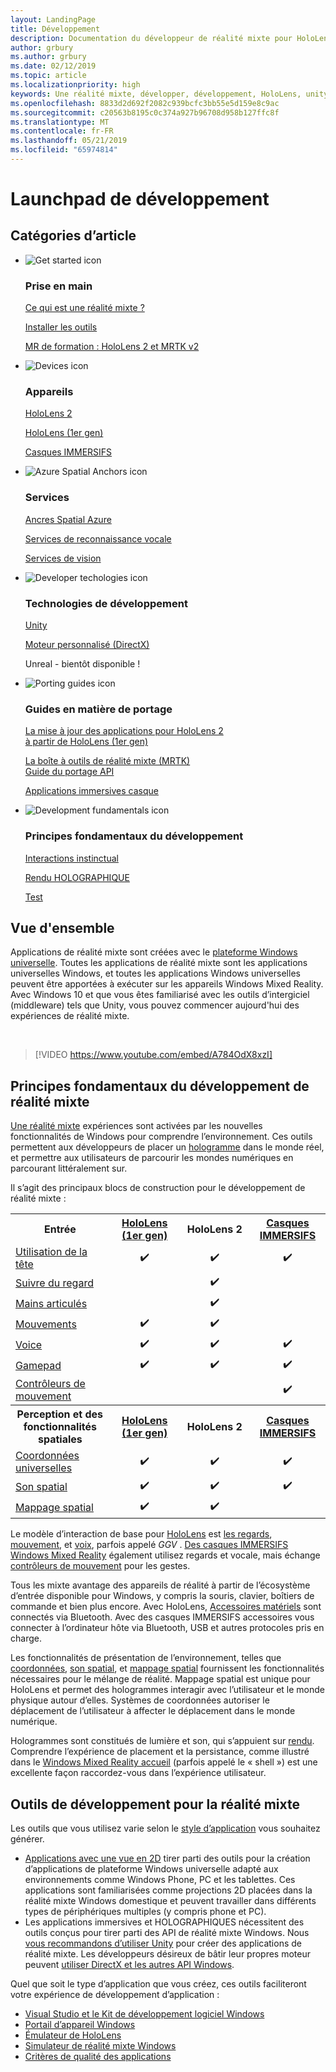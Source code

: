 ```yaml
---
layout: LandingPage
title: Développement
description: Documentation du développeur de réalité mixte pour HoloLens et des casques IMMERSIFS.
author: grbury
ms.author: grbury
ms.date: 02/12/2019
ms.topic: article
ms.localizationpriority: high
keywords: Une réalité mixte, développer, développement, HoloLens, unity, directx
ms.openlocfilehash: 8833d2d692f2082c939bcfc3bb55e5d159e8c9ac
ms.sourcegitcommit: c20563b8195c0c374a927b96708d958b127ffc8f
ms.translationtype: MT
ms.contentlocale: fr-FR
ms.lasthandoff: 05/21/2019
ms.locfileid: "65974814"
---
```

# <a name="development-launchpad"></a>Launchpad de développement

## <a name="article-categories"></a>Catégories d’article


<ul class="panelContent cardsF">
    <li>
        <div class="cardSize">
            <div class="cardPadding">
                <div class="card">
                    <div class="cardImageOuter">
                        <div class="cardImage">
                            <img src="images/GetStartedIcon.png" alt="Get started icon">
                        </div>
                    </div>
                    <div class="cardText">
                        <h3>Prise en main</h3>
                        <p>
                            <a href="mixed-reality.md">Ce qui est une réalité mixte ?</a>
                        </p>
                        <p>
                            <a href="install-the-tools.md">Installer les outils</a>
                        </p>
                        <p>
                            <a href="mrlearning-base-ch1.md">MR de formation : HoloLens 2 et MRTK v2</a>
                        </p>
                    </div>
                </div>
            </div>
        </div>
    </li>
        <li>
        <div class="cardSize">
            <div class="cardPadding">
                <div class="card">
                    <div class="cardImageOuter">
                        <div class="cardImage">
                            <img src="images/HoloLens_Icon_120x130.png" alt="Devices icon">
                        </div>
                    </div>
                    <div class="cardText">
                        <h3>Appareils</h3>
                          <p>
                            <a href="https://www.microsoft.com/hololens/hardware" target="_blank">HoloLens 2</a>
                        </p>
                        <p>
                            <a href="hololens-hardware-details.md">HoloLens (1er gen)</a>
                        </p>
                        <p>
                            <a href="immersive-headset-hardware-details.md">Casques IMMERSIFS</a>
                        </p>
                    </div>
                </div>
            </div>
        </div>
    </li>
    <li>
        <div class="cardSize">
            <div class="cardPadding">
                <div class="card">
                    <div class="cardImageOuter">
                        <div class="cardImage">
                            <img src="images/AzureSpatialAnchors_Icon_120x130.png" alt="Azure Spatial Anchors icon">
                        </div>
                    </div>
                    <div class="cardText">
                        <h3>Services</h3>
                        <p>
                            <a href="https://docs.microsoft.com/azure/spatial-anchors" target="_blank">Ancres Spatial Azure</a>
                        </p>
                        <p>
                            <a href="https://docs.microsoft.com/azure/cognitive-services/speech-service/" target="_blank">Services de reconnaissance vocale</a>
                        </p>
                        <p>
                            <a href="https://docs.microsoft.com/azure/cognitive-services/computer-vision/" target="_blank">Services de vision</a>
                        </p>
                    </div>
                </div>
            </div>
        </div>
    </li>
    <li>
        <div class="cardSize">
            <div class="cardPadding">
                <div class="card">
                    <div class="cardImageOuter">
                        <div class="cardImage">
                            <img src="images/Unity_Icon_120x130.png" alt="Developer techologies icon">
                        </div>
                    </div>
                    <div class="cardText">
                        <h3>Technologies de développement</h3>
                        <p>
                            <a href="unity-development-overview.md">Unity</a>
                        </p>
                        <p>
                            <a href="directx-development-overview.md">Moteur personnalisé (DirectX)</a>
                        </p>
                        <p>
Unreal - bientôt disponible !
                        </p>                
                    </div>
                </div>
            </div>
        </div>
    </li>
    <li>
        <div class="cardSize">
            <div class="cardPadding">
                <div class="card">
                    <div class="cardImageOuter">
                        <div class="cardImage">
                            <img src="images/PortingGuides-icon_120x130.png" alt="Porting guides icon">
                        </div>
                    </div>
                    <div class="cardText">
                        <h3>Guides en matière de portage</h3>
                        <p>
                            <a href="mrtk-porting-guide.md">La mise à jour des applications pour HoloLens 2<br>à partir de HoloLens (1er gen)</a>
                        </p>
                        <p>
                            <a href="https://microsoft.github.io/MixedRealityToolkit-Unity/Documentation/HTKToMRTKPortingGuide.html">La boîte à outils de réalité mixte (MRTK)<br>Guide du portage API</a>
                        </p>
                        <p>
                            <a href="porting-guides.md">Applications immersives casque</a>
                        </p>
                    </div>
                </div>
            </div>
        </div>
    </li>
    <li>
        <div class="cardSize">
            <div class="cardPadding">
                <div class="card">
                    <div class="cardImageOuter">
                        <div class="cardImage">
                            <img src="images/App_patterns_Icon_120x130.png" alt="Development fundamentals icon">
                        </div>
                    </div>
                    <div class="cardText">
                        <h3>Principes fondamentaux du développement</h3>
                        <p>
                            <a href="Interaction-fundamentals.md">Interactions instinctual</a>
                        </p>
                        <p>
                            <a href="rendering.md">Rendu HOLOGRAPHIQUE</a>
                        </p>
                         <p>
                            <a href="testing-your-app-on-hololens.md">Test</a>
                        </p>                    
                    </div>
                </div>
            </div>
        </div>
    </li>    
</ul>

## <a name="overview"></a>Vue d'ensemble

Applications de réalité mixte sont créées avec le [plateforme Windows universelle](https://dev.windows.com/getstarted). Toutes les applications de réalité mixte sont les applications universelles Windows, et toutes les applications Windows universelles peuvent être apportées à exécuter sur les appareils Windows Mixed Reality. Avec Windows 10 et que vous êtes familiarisé avec les outils d’intergiciel (middleware) tels que Unity, vous pouvez commencer aujourd'hui des expériences de réalité mixte.

<br>

>[!VIDEO https://www.youtube.com/embed/A784OdX8xzI]

## <a name="basics-of-mixed-reality-development"></a>Principes fondamentaux du développement de réalité mixte

[Une réalité mixte](mixed-reality.md) expériences sont activées par les nouvelles fonctionnalités de Windows pour comprendre l’environnement. Ces outils permettent aux développeurs de placer un [hologramme](hologram.md) dans le monde réel, et permettre aux utilisateurs de parcourir les mondes numériques en parcourant littéralement sur. 

Il s’agit des principaux blocs de construction pour le développement de réalité mixte :

<table>
<tr>
<th style="width:175px">Entrée</th><th style="width:125px; text-align: center;"><a href="hololens-hardware-details.md">HoloLens (1er gen)</a></th><th style="width:125px; text-align: center;">HoloLens 2</a></th><th style="width:125px; text-align: center;"> <a href="immersive-headset-hardware-details.md">Casques IMMERSIFS</a></th>
</tr><tr>
<td> <a href="gaze.md">Utilisation de la tête</a></td><td style="text-align: center;">✔️</td><td style="text-align: center;">✔️</td><td style="text-align: center;">✔️</td>
</tr><tr>
<td> <a href="gaze.md">Suivre du regard</a></td><td></td><td style="text-align: center;">✔️</td><td></td>
</tr><tr>
 <td> <a href="gestures.md">Mains articulés</a></td><td></td><td style="text-align: center;">✔️</td><td></td>
</tr><tr>
<td> <a href="gestures.md">Mouvements</a></td><td style="text-align: center;">✔️</td><td style="text-align: center;">✔️</td><td></td>
</tr><tr>
<td> <a href="voice-input.md">Voice</a></td><td style="text-align: center;">✔️</td><td style="text-align: center;">✔️</td><td style="text-align: center;">✔️</td>
</tr><tr>
<td> <a href="hardware-accessories.md">Gamepad</a></td><td style="text-align: center;">✔️</td><td style="text-align: center;">✔️</td><td style="text-align: center;">✔️</td>
</tr><tr>
<td> <a href="motion-controllers.md">Contrôleurs de mouvement</a></td><td></td><td></td><td style="text-align: center;">✔️</td>
</tr><tr>
<th style="width:175px">Perception et des fonctionnalités spatiales</th><th style="width:125px; text-align: center;"><a href="hololens-hardware-details.md">HoloLens (1er gen)</a></th><th style="width:125px; text-align: center;">HoloLens 2</a></th><th style="width:125px; text-align: center;"> <a href="immersive-headset-hardware-details.md">Casques IMMERSIFS</a></th>
</tr><tr>
<td> <a href="coordinate-systems.md">Coordonnées universelles</a></td><td style="text-align: center;">✔️</td><td style="text-align: center;">✔️</td><td style="text-align: center;">✔️</td>
</tr><tr>
<td> <a href="spatial-sound.md">Son spatial</a></td><td style="text-align: center;">✔️</td><td style="text-align: center;">✔️</td><td style="text-align: center;">✔️</td>
</tr><tr>
<td> <a href="spatial-mapping.md">Mappage spatial</a></td><td style="text-align: center;">✔️</td><td style="text-align: center;">✔️</td><td></td>
</tr>
</table>



Le modèle d’interaction de base pour [HoloLens](hololens-hardware-details.md) est [les regards](gaze.md), [mouvement](gestures.md), et [voix](voice-input.md), parfois appelé *GGV* . [Des casques IMMERSIFS Windows Mixed Reality](immersive-headset-hardware-details.md) également utilisez regards et vocale, mais échange [contrôleurs de mouvement](motion-controllers.md) pour les gestes.

Tous les mixte avantage des appareils de réalité à partir de l’écosystème d’entrée disponible pour Windows, y compris la souris, clavier, boîtiers de commande et bien plus encore. Avec HoloLens, [Accessoires matériels](hardware-accessories.md) sont connectés via Bluetooth. Avec des casques IMMERSIFS accessoires vous connecter à l’ordinateur hôte via Bluetooth, USB et autres protocoles pris en charge.

Les fonctionnalités de présentation de l’environnement, telles que [coordonnées](coordinate-systems.md), [son spatial](spatial-sound.md), et [mappage spatial](spatial-mapping.md) fournissent les fonctionnalités nécessaires pour le mélange de réalité. Mappage spatial est unique pour HoloLens et permet des hologrammes interagir avec l’utilisateur et le monde physique autour d’elles. Systèmes de coordonnées autoriser le déplacement de l’utilisateur à affecter le déplacement dans le monde numérique.

Hologrammes sont constitués de lumière et son, qui s’appuient sur [rendu](rendering.md). Comprendre l’expérience de placement et la persistance, comme illustré dans le [Windows Mixed Reality accueil](navigating-the-windows-mixed-reality-home.md) (parfois appelé le « shell ») est une excellente façon raccordez-vous dans l’expérience utilisateur.

## <a name="tools-for-developing-for-mixed-reality"></a>Outils de développement pour la réalité mixte

Les outils que vous utilisez varie selon le [style d’application](app-views.md) vous souhaitez générer.
* [Applications avec une vue en 2D](building-2d-apps.md) tirer parti des outils pour la création d’applications de plateforme Windows universelle adapté aux environnements comme Windows Phone, PC et les tablettes. Ces applications sont familiarisées comme projections 2D placées dans la réalité mixte Windows domestique et peuvent travailler dans différents types de périphériques multiples (y compris phone et PC).
* Les applications immersives et HOLOGRAPHIQUES nécessitent des outils conçus pour tirer parti des API de réalité mixte Windows. Nous [vous recommandons d’utiliser Unity](unity-development-overview.md) pour créer des applications de réalité mixte. Les développeurs désireux de bâtir leur propres moteur peuvent [utiliser DirectX et les autres API Windows](directx-development-overview.md).

Quel que soit le type d’application que vous créez, ces outils faciliteront votre expérience de développement d’application :
* [Visual Studio et le Kit de développement logiciel Windows](using-visual-studio.md)
* [Portail d’appareil Windows](using-the-windows-device-portal.md)
* [Émulateur de HoloLens](using-the-hololens-emulator.md)
* [Simulateur de réalité mixte Windows](using-the-windows-mixed-reality-simulator.md)
* [Critères de qualité des applications](app-quality-criteria.md)

